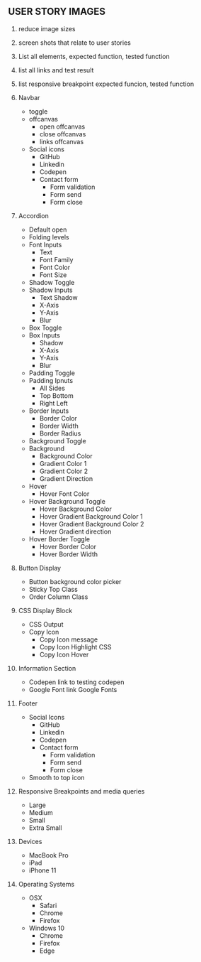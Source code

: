 ## USER STORY IMAGES

1. reduce image sizes

2. screen shots that relate to user stories
3. List all elements, expected function, tested function
4. list all links and test result
5. list responsive breakpoint expected funcion, tested function

1. Navbar 
    - toggle
    - offcanvas
        - open offcanvas
        - close offcanvas
        - links offcanvas
    - Social icons
        - GitHub
        - Linkedin
        - Codepen
        - Contact form
            - Form validation
            - Form send
            - Form close
2. Accordion
    - Default open
    - Folding levels
    - Font Inputs
        - Text
        - Font Family
        - Font Color
        - Font Size
    - Shadow Toggle
    - Shadow Inputs
        - Text Shadow
        - X-Axis
        - Y-Axis
        - Blur
    - Box Toggle
    - Box Inputs
        - Shadow
        - X-Axis
        - Y-Axis
        - Blur
    - Padding Toggle
    - Padding Ipnuts
        - All Sides
        - Top Bottom
        - Right Left
    - Border Inputs
        - Border Color
        - Border Width
        - Border Radius
    - Background Toggle
    - Background
        - Background Color
        - Gradient Color 1
        - Gradient Color 2
        - Gradient Direction
    - Hover
        - Hover Font Color
    - Hover Background Toggle
        - Hover Background Color
        - Hover Gradient Background Color 1
        - Hover Gradient Background Color 2
        - Hover Gradient direction
    - Hover Border Toggle
        - Hover Border Color
        - Hover Border Width
3. Button Display
    - Button background color picker
    - Sticky Top Class
    - Order Column Class
4. CSS Display Block
    - CSS Output
    - Copy Icon
        - Copy Icon message
        - Copy Icon Highlight CSS
        - Copy Icon Hover
5. Information Section
    - Codepen link to testing codepen
    - Google Font link Google Fonts
6. Footer
    - Social Icons
        - GitHub
        - Linkedin
        - Codepen
        - Contact form
            - Form validation
            - Form send
            - Form close
    - Smooth to top icon
7. Responsive Breakpoints and media queries
    - Large
    - Medium
    - Small
    - Extra Small
8. Devices
    - MacBook Pro
    - iPad
    - iPhone 11
9. Operating Systems
    - OSX
        - Safari
        - Chrome
        - Firefox
    - Windows 10
        - Chrome
        - Firefox
        - Edge






    

    


